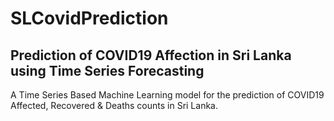 # SLCovidPrediction

## Prediction of COVID19 Affection in Sri Lanka using Time Series Forecasting
A Time Series Based Machine Learning model for the prediction of COVID19 Affected, Recovered & Deaths counts in Sri Lanka.
